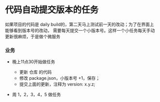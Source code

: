# 代码自动提交版本的任务

如果项目的代码是 daily build的，第二天马上测试前一天的改动；为了在界面上能够看到版本号的改动， 需要每天提交一个小版本号。这样一个小任务每天手动更新很麻烦，于是做个微服务

### 业务

* 晚上11点30开始做任务
  + 更新 仓库 的代码
  + 修改 package.json，小版本号 +1，保存；
  + 提交上面的更新，注释为 version: x.y.z;

* 周 1，2，3，4，5 做任务